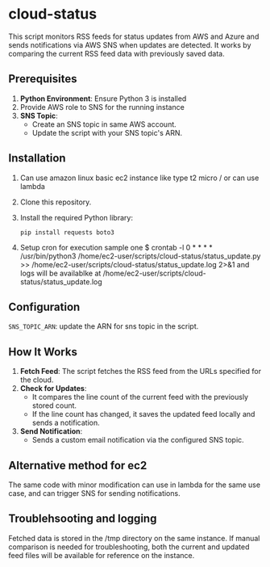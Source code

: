 # cloud-status

This script monitors RSS feeds for status updates from AWS and Azure and sends notifications via AWS SNS when updates are detected. It works by comparing the current RSS feed data with previously saved data.


## Prerequisites

1. **Python Environment**: Ensure Python 3 is installed
2. Provide AWS role to SNS for the running instance
3. **SNS Topic**:
   - Create an SNS topic in same AWS account.
   - Update the script with your SNS topic's ARN.
  

## Installation
1. Can use amazon linux basic ec2 instance like type t2 micro / or can use lambda

2. Clone this repository.
3. Install the required Python library:
   ```
   pip install requests boto3
   ```
4. Setup cron for execution
   sample one $ crontab -l
               0 * * * * /usr/bin/python3 /home/ec2-user/scripts/cloud-status/status_update.py >> /home/ec2-user/scripts/cloud-status/status_update.log 2>&1
   and logs will be availablke at  /home/ec2-user/scripts/cloud-status/status_update.log
    
## Configuration

`SNS_TOPIC_ARN`: update the ARN for sns topic in the script.

## How It Works

1. **Fetch Feed**: The script fetches the RSS feed from the URLs specified for the cloud.
2. **Check for Updates**:
   - It compares the line count of the current feed with the previously stored count.
   - If the line count has changed, it saves the updated feed locally and sends a notification.
3. **Send Notification**:
   - Sends a custom email notification via the configured SNS topic.
     

## Alternative method for ec2

The same code with minor modification can use in lambda for the same use case, and can trigger SNS for sending notifications.

## Troublehsooting and logging 

Fetched data is stored in the /tmp directory on the same instance. If manual comparison is needed for troubleshooting, both the current and updated feed files will be available for reference on the instance.
